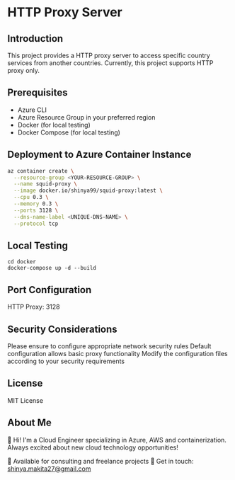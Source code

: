 # HTTP Proxy Server

## Introduction
This project provides a HTTP proxy server to access specific country services from another countries. Currently, this project supports HTTP proxy only.

## Prerequisites
- Azure CLI
- Azure Resource Group in your preferred region
- Docker (for local testing)
- Docker Compose (for local testing)

## Deployment to Azure Container Instance
```bash
az container create \
  --resource-group <YOUR-RESOURCE-GROUP> \
  --name squid-proxy \
  --image docker.io/shinya99/squid-proxy:latest \
  --cpu 0.3 \
  --memory 0.3 \
  --ports 3128 \
  --dns-name-label <UNIQUE-DNS-NAME> \
  --protocol tcp
```

## Local Testing
```
cd docker
docker-compose up -d --build
```

## Port Configuration

HTTP Proxy: 3128

## Security Considerations

Please ensure to configure appropriate network security rules
Default configuration allows basic proxy functionality
Modify the configuration files according to your security requirements

## License
MIT License

## About Me

👋 Hi! I'm a Cloud Engineer specializing in Azure, AWS and containerization. 
Always excited about new cloud technology opportunities!

💼 Available for consulting and freelance projects
📧 Get in touch: shinya.makita27@gmail.com

